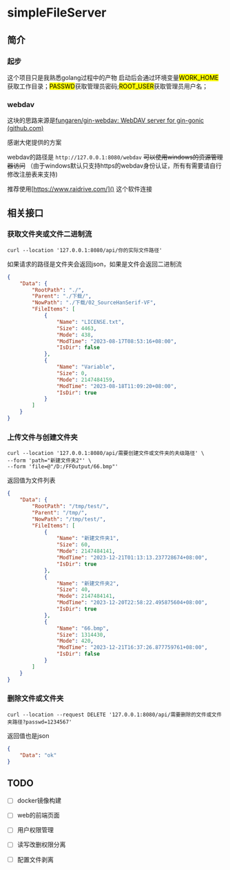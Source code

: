 # simpleFileServer

## 简介

### 起步

这个项目只是我熟悉golang过程中的产物
启动后会通过环境变量<mark>WORK_HOME</mark>获取工作目录；<mark>PASSWD</mark>获取管理员密码;<mark>ROOT_USER</mark>获取管理员用户名；

### webdav

这块的思路来源是[fungaren/gin-webdav: WebDAV server for gin-gonic (github.com)](https://github.com/fungaren/gin-webdav)

感谢大佬提供的方案

webdav的路径是 `http://127.0.0.1:8080/webdav` ~~可以使用windows的资源管理器访问~~ （由于windows默认只支持https的webdav身份认证，所有有需要请自行修改注册表来支持)

推荐使用[https://www.raidrive.com/]() 这个软件连接

## 相关接口

### 获取文件夹或文件二进制流

```shell
curl --location '127.0.0.1:8080/api/你的实际文件路径'
```

如果请求的路径是文件夹会返回json，如果是文件会返回二进制流

```json
{
    "Data": {
        "RootPath": "./",
        "Parent": "./下载/",
        "NowPath": "./下载/02_SourceHanSerif-VF",
        "FileItems": [
            {
                "Name": "LICENSE.txt",
                "Size": 4463,
                "Mode": 438,
                "ModTime": "2023-08-17T08:53:16+08:00",
                "IsDir": false
            },
            {
                "Name": "Variable",
                "Size": 0,
                "Mode": 2147484159,
                "ModTime": "2023-08-18T11:09:20+08:00",
                "IsDir": true
            }
        ]
    }
}
```

### 上传文件与创建文件夹

```shell
curl --location '127.0.0.1:8080/api/需要创建文件或文件夹的夫级路径' \
--form 'path="新建文件夹2"' \
--form 'file=@"/D:/FFOutput/66.bmp"'
```

返回值为文件列表

```json
{
    "Data": {
        "RootPath": "/tmp/test/",
        "Parent": "/tmp/",
        "NowPath": "/tmp/test/",
        "FileItems": [
            {
                "Name": "新建文件夹1",
                "Size": 60,
                "Mode": 2147484141,
                "ModTime": "2023-12-21T01:13:13.237728674+08:00",
                "IsDir": true
            },
            {
                "Name": "新建文件夹2",
                "Size": 40,
                "Mode": 2147484141,
                "ModTime": "2023-12-20T22:58:22.495875604+08:00",
                "IsDir": true
            },
            {
                "Name": "66.bmp",
                "Size": 1314430,
                "Mode": 420,
                "ModTime": "2023-12-21T16:37:26.877759761+08:00",
                "IsDir": false
            }
        ]
    }
}
```

### 删除文件或文件夹

```shell
curl --location --request DELETE '127.0.0.1:8080/api/需要删除的文件或文件夹路径?passwd=1234567'
```

返回值也是json

```json
{
    "Data": "ok"
}
```

## TODO

- [ ] docker镜像构建

- [ ] web的前端页面

- [ ] 用户权限管理

- [ ] 读写改删权限分离

- [ ] 配置文件剥离
